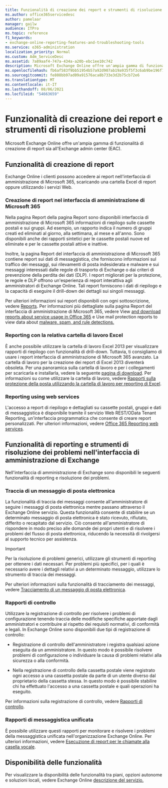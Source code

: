 ```yaml
---
title: Funzionalità di creazione dei report e strumenti di risoluzione problemi
ms.author: office365servicedesc
author: pamelaar
manager: gailw
audience: ITPro
ms.topic: reference
f1_keywords:
- exchange-online-reporting-features-and-troubleshooting-tools
ms.service: o365-administration
localization_priority: Normal
ms.custom: Adm_ServiceDesc
ms.assetid: 7a89aaf4-747a-434a-a20b-ebc1ee10c742
description: Microsoft Exchange Online offre un'ampia gamma di funzionalità di creazione di report sia all'Exchange admin center (EAC).
ms.openlocfilehash: fb6af583f9bb51954b57a92d907ab19a935f5f3c6ab9be196f7ca56240189571
ms.sourcegitcommit: fe808bb97ad09a91576aca8b733e3d2b75cb72e6
ms.translationtype: MT
ms.contentlocale: it-IT
ms.lasthandoff: 08/06/2021
ms.locfileid: "54663659"
---
```

# <a name="reporting-features-and-troubleshooting-tools"></a>Funzionalità di creazione dei report e strumenti di risoluzione problemi

Microsoft Exchange Online offre un'ampia gamma di funzionalità di creazione di report sia all'Exchange admin center (EAC).
  
## <a name="reporting-features"></a>Funzionalità di creazione di report

Exchange Online i clienti possono accedere ai report nell'interfaccia di amministrazione di Microsoft 365, scaricando una cartella Excel di report oppure utilizzando i servizi Web.
  
### <a name="reporting-in-the-microsoft-365-admin-center"></a>Creazione di report nel interfaccia di amministrazione di Microsoft 365

Nella pagina Report della pagina Report sono disponibili interfaccia di amministrazione di Microsoft 365 informazioni di riepilogo sulle cassette postali e sui gruppi. Ad esempio, un rapporto indica il numero di gruppi creati ed eliminati al giorno, alla settimana, al mese e all'anno. Sono disponibili anche dei rapporti sintetici per le cassette postali nuove ed eliminate e per le cassette postali attive e inattive. 
  
Inoltre, la pagina Report del interfaccia di amministrazione di Microsoft 365 contiene report sui dati di messaggistica, che forniscono informazioni sul traffico dei messaggi, sui rilevamenti di posta indesiderata e malware e sui messaggi interessati dalle regole di trasporto di Exchange o dai criteri di prevenzione della perdita dei dati (DLP). I report migliorati per la protezione, le regole e DLP offrono un'esperienza di report interattiva agli amministratori di Exchange Online. Tali report forniscono i dati di riepilogo e la capacità di eseguire il drill-down dei dettagli sui singoli messaggi.
  
Per ulteriori informazioni sui report disponibili con ogni sottoscrizione, vedere [Reports](../office-365-platform-service-description/reports.md). Per informazioni più dettagliate sulla pagina Report del interfaccia di amministrazione di Microsoft 365, vedere View [and download reports about service usage in Office 365](/microsoft-365/admin/activity-reports/activity-reports) e Use mail protection reports to view data about [malware, spam, and rule detections.](/exchange/monitoring/use-mail-protection-reports)
  
### <a name="reporting-using-the-excel-reporting-workbook"></a>Reporting con la relativa cartella di lavoro Excel

È anche possibile utilizzare la cartella di lavoro Excel 2013 per visualizzare rapporti di riepilogo con funzionalità di drill-down. Tuttavia, ti consigliamo di usare i report interfaccia di amministrazione di Microsoft 365 avanzato. La cartella di lavoro per la creazione dei report di Excel 2013 diventerà obsoleta. Per una panoramica sulla cartella di lavoro e per i collegamenti per scaricarla e installarla, vedere la seguente [pagina di download](https://go.microsoft.com/fwlink/p/?LinkId=271776). Per informazioni su come utilizzare la cartella di lavoro, vedere [Rapporti sulla protezione della posta utilizzando la cartella di lavoro per reporting di Excel](/previous-versions/exchange-server/exchange-150/jj945734(v=exchg.150)). 
  
### <a name="reporting-using-web-services"></a>Reporting using web services

L'accesso a report di riepilogo e dettagliati su cassette postali, gruppi e dati di messaggistica è disponibile tramite il servizio Web REST/OData Tenant Reporting, un'interfaccia programmatica che consente di creare report personalizzati. Per ulteriori informazioni, vedere [Office 365 Reporting web services](/previous-versions/office/developer/o365-enterprise-developers/jj984325(v=office.15)).
  
## <a name="reporting-features-and-troubleshooting-tools-in-the-eac"></a>Funzionalità di reporting e strumenti di risoluzione dei problemi nell'interfaccia di amministrazione di Exchange

Nell'interfaccia di amministrazione di Exchange sono disponibili le seguenti funzionalità di reporting e risoluzione dei problemi.
  
### <a name="trace-an-email-message"></a>Traccia di un messaggio di posta elettronica

La funzionalità di traccia dei messaggi consente all'amministratore di seguire i messaggi di posta elettronica mentre passano attraverso il Exchange Online servizio. Questa funzionalità consente di stabilire se un determinato messaggio di posta elettronica è stato ricevuto, rifiutato, differito o recapitato dal servizio. Ciò consente all'amministratore di rispondere in modo preciso alle domande dei propri utenti e di risolvere i problemi del flusso di posta elettronica, riducendo la necessità di rivolgersi al supporto tecnico per assistenza.
  
> [!IMPORTANT]
> Per la risoluzione di problemi generici, utilizzare gli strumenti di reporting per ottenere i dati necessari. Per problemi più specifici, per i quali è necessario avere i dettagli relativi a un determinato messaggio, utilizzare lo strumento di traccia dei messaggi. 
  
Per ulteriori informazioni sulla funzionalità di tracciamento dei messaggi, vedere [Tracciamento di un messaggio di posta elettronica](/exchange/monitoring/trace-an-email-message/trace-an-email-message).
  
### <a name="auditing-reports"></a>Rapporti di controllo

Utilizzare la registrazione di controllo per risolvere i problemi di configurazione tenendo traccia delle modifiche specifiche apportate dagli amministratori e contribuire al rispetto dei requisiti normativi, di conformità e legali. In Exchange Online sono disponibili due tipi di registrazione di controllo:
  
- Registrazione di controllo dell'amministratore i registra qualsiasi azione eseguita da un amministratore. In questo modo è possibile risolvere problemi di configurazione o individuare la causa di problemi relativi alla sicurezza o alla conformità. 
    
- Nella registrazione di controllo della cassetta postale viene registrato ogni accesso a una cassetta postale da parte di un utente diverso dal proprietario della cassetta stessa. In questo modo è possibile stabilire chi ha effettuato l'accesso a una cassetta postale e quali operazioni ha eseguito. 
    
Per informazioni sulla registrazione di controllo, vedere [Rapporti di controllo](/exchange/security-and-compliance/exchange-auditing-reports/exchange-auditing-reports).
  
### <a name="unified-messaging-reports"></a>Rapporti di messaggistica unificata

È possibile utilizzare questi rapporti per monitorare e risolvere i problemi della messaggistica unificata nell'organizzazione Exchange Online. Per ulteriori informazioni, vedere [Esecuzione di report per le chiamate alla casella vocale](/exchange/voice-mail-unified-messaging/run-voice-mail-call-reports/run-voice-mail-call-reports).
  
## <a name="feature-availability"></a>Disponibilità delle funzionalità

Per visualizzare la disponibilità delle funzionalità tra piani, opzioni autonome e soluzioni locali, vedere Exchange Online [descrizione del servizio.](exchange-online-service-description.md)
